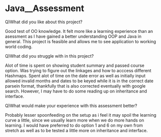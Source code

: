 # Java__Assessment

Q)What did you like about this project?

Good test of OO knowledge. It felt more like a learning experience than an asessment as I have gained a better understanding OOP and Java in general. 
This project is feasible and allows me to see application to working world coding. 


Q)What did you struggle with in this project?

Alot of time is spent on showing student summary and passed course option. Was trying to figure out the linkages and how to acccess different Hashmaps. 
Spent alot of time on the date error as well as initially input allowed invalid months and dates to be keyed while it is in the correct date parsein format, thankfully that is also corrected eventually with google search. However, I may have to do some reading up on inheritance and interface.


Q)What would make your experience with this assessment better?

Probably lesser spoonfeeding on the setup as i feel it may spoil the learning curve a little, since we usually learn more when we do more hands on learning.
I would have preferred to do option 1 and 6 on my own from stretch as well as to be tested a little more on inheritance and interface.

